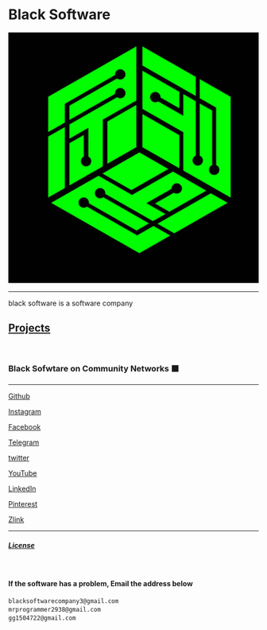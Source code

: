 # Black Software
<a href="https://github.com/black-software-com/black-software" target="_top" style="text-align:center;">
<img src="https://github.com/black-software-Com/Black-Software/blob/master/docs/img/black-software-logo-.png" title="Black Software Logo" alt="Black Software Logo">
</a>
<hr>

<p>
black software is a software company
</p>

## [Projects](https://github.com/black-software-com)

<br>

### Black Sofwtare on Community Networks ⬛
---

[Github](https://github.com/black-software-com)

[Instagram](https://instagram.com/black_software_company)

[Facebook](https://www.facebook.com/profile.php?id=100076104841323)

[Telegram](https://t.me/blacksoftware3)

[twitter](https://twitter.com/blacksoftware3 )

[YouTube](https://www.youtube.com/channel/UCJNgrVc2NvEuMkASBa5AzLg)

[LinkedIn](https://www.linkedin.com/in/black-software-608425226/)

[Pinterest](https://www.pinterest.com/blacksoftwarecompany3/_saved/)

[Zlink](https://zil.ink/blacksoftware)

---


##### [License](https://github.com/black-software-Com/Black-Webbrowser/blob/master/LICENSE)
<br>

#### If the software has a problem, Email the address below

``` txt 
blacksoftwarecompany3@gmail.com
mrprogrammer2938@gmail.com
gg1504722@gmail.com
```

<br>
